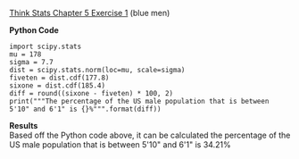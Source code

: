 [Think Stats Chapter 5 Exercise 1](http://greenteapress.com/thinkstats2/html/thinkstats2006.html#toc50) (blue men)

**Python Code**  
```{python}
import scipy.stats
mu = 178
sigma = 7.7
dist = scipy.stats.norm(loc=mu, scale=sigma)
fiveten = dist.cdf(177.8)
sixone = dist.cdf(185.4)
diff = round((sixone - fiveten) * 100, 2)
print("""The percentage of the US male population that is between 5'10" and 6'1" is {}%""".format(diff))
```

**Results**  
Based off the Python code above, it can be calculated the percentage of the US male population that is between 5'10" and 6'1" is 34.21%
